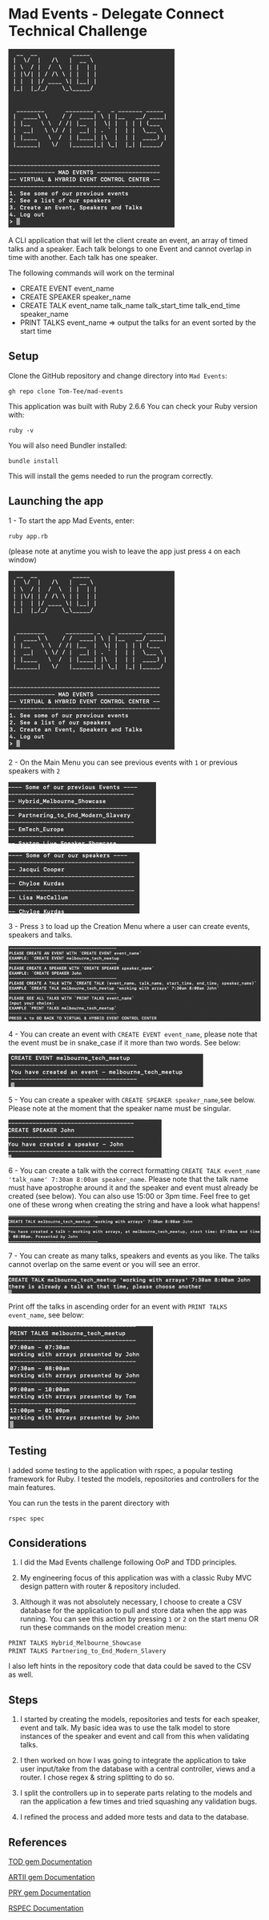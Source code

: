 # Mad Events - Delegate Connect Technical Challenge

![UI - Main Menu](docs/application_start.png)

A CLI application that will let the client create an event, an array of timed talks and a speaker. Each talk belongs to one Event and cannot overlap in time with another. Each talk has one speaker.

The following commands will work on the terminal
- CREATE EVENT event_name
- CREATE SPEAKER speaker_name
- CREATE TALK event_name talk_name talk_start_time talk_end_time speaker_name
- PRINT TALKS event_name => output the talks for an event sorted by the start time

## Setup

Clone the GitHub repository and change directory into `Mad Events`:
```
gh repo clone Tom-Tee/mad-events
```

This application was built with Ruby 2.6.6
You can check your Ruby version with:
```
ruby -v
```

You will also need Bundler installed:
```
bundle install
```
This will install the gems needed to run the program correctly.



## Launching the app

1 - To start the app Mad Events, enter:
```
ruby app.rb
```

(please note at anytime you wish to leave the app just press `4` on each window)

![UI - Main Menu](docs/application_start.png)

2 - On the Main Menu you can see previous events with `1` or previous speakers with `2`

![UI - Previous Events](docs/previous_events.png)

![UI - Previous Speakers](docs/previous_speakers.png)

3 - Press `3` to load up the Creation Menu where a user can create events, speakers and talks.

![UI - Creation Menu](docs/creation_menu.png)

4 - You can create an event with `CREATE EVENT event_name`, please note that the event must be in snake_case if it more than two words. See below:

![UI - Create Event](docs/create_event.png)

5 - You can create a speaker with `CREATE SPEAKER speaker_name`,see below. Please note at the moment that the speaker name must be singular.

![UI - Create Event](docs/create_speaker.png)

6 - You can create a talk with the correct formatting `CREATE TALK event_name 'talk_name' 7:30am 8:00am speaker_name`. Please note that the talk name must have apostrophe around it and the speaker and event must already be created (see below). You can also use 15:00 or 3pm time. Feel free to get one of these wrong when creating the string and have a look what happens!

![UI - Create Talk](docs/create_talk.png)

7 - You can create as many talks, speakers and events as you like. The talks cannot overlap on the same event or you will see an error.

![UI - Time Taken](docs/time_taken.png)

Print off the talks in ascending order for an event with `PRINT TALKS event_name`, see below:

![UI - Print Talks](docs/print_talks.png)


## Testing

I added some testing to the application with rspec, a popular testing framework for Ruby. I tested the models, repositories and controllers for the main features.

You can run the tests in the parent directory with


```
rspec spec
```

## Considerations

1. I did the Mad Events challenge following OoP and TDD principles.

2. My engineering focus of this application was with a classic Ruby MVC design pattern with router & repository included.

3. Although it was not absolutely necessary, I choose to create a CSV database for the application to pull and store data when the app was running. You can see this action by pressing `1` or `2` on the start menu OR run these commands on the model creation menu:
```
PRINT TALKS Hybrid_Melbourne_Showcase
PRINT TALKS Partnering_to_End_Modern_Slavery
```

I also left hints in the repository code that data could be saved to the CSV as well.

## Steps

1. I started by creating the models, repositories and tests for each speaker, event and talk. My basic idea was to use the talk model to store instances of the speaker and event and call from this when validating talks.

2. I then worked on how I was going to integrate the application to take user input/take from the database with a central controller, views and a router. I chose regex & string splitting to do so.

3. I split the controllers up in to seperate parts relating to the models and ran the application a few times and tried squashing any validation bugs.

4. I refined the process and added more tests and data to the database.

## References

[TOD gem Documentation](https://github.com/jackc/tod)

[ARTII gem Documentation](https://github.com/miketierney/artii)

[PRY gem Documentation](https://github.com/pry/pry)

[RSPEC Documentation](https://rspec.info/documentation/3.10/rspec-core/)


